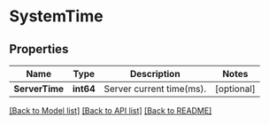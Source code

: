 # SystemTime

## Properties

Name | Type | Description | Notes
------------ | ------------- | ------------- | -------------
**ServerTime** | **int64** | Server current time(ms). | [optional] 

[[Back to Model list]](../README.md#documentation-for-models) [[Back to API list]](../README.md#documentation-for-api-endpoints) [[Back to README]](../README.md)


